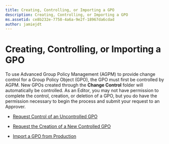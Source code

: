 ```yaml
---
title: Creating, Controlling, or Importing a GPO
description: Creating, Controlling, or Importing a GPO
ms.assetid: ce8b232e-7758-4a6a-9e2f-18967da6cdad
author: jamiejdt
---
```


# Creating, Controlling, or Importing a GPO


To use Advanced Group Policy Management (AGPM) to provide change control for a Group Policy Object (GPO), the GPO must first be controlled by AGPM. New GPOs created through the **Change Control** folder will automatically be controlled. As an Editor, you may not have permission to complete the control, creation, or deletion of a GPO, but you do have the permission necessary to begin the process and submit your request to an Approver.

-   [Request Control of an Uncontrolled GPO](request-control-of-an-uncontrolled-gpo-agpm30ops.md)

-   [Request the Creation of a New Controlled GPO](request-the-creation-of-a-new-controlled-gpo-agpm30ops.md)

-   [Import a GPO from Production](import-a-gpo-from-production-agpm30ops.md)

 

 





